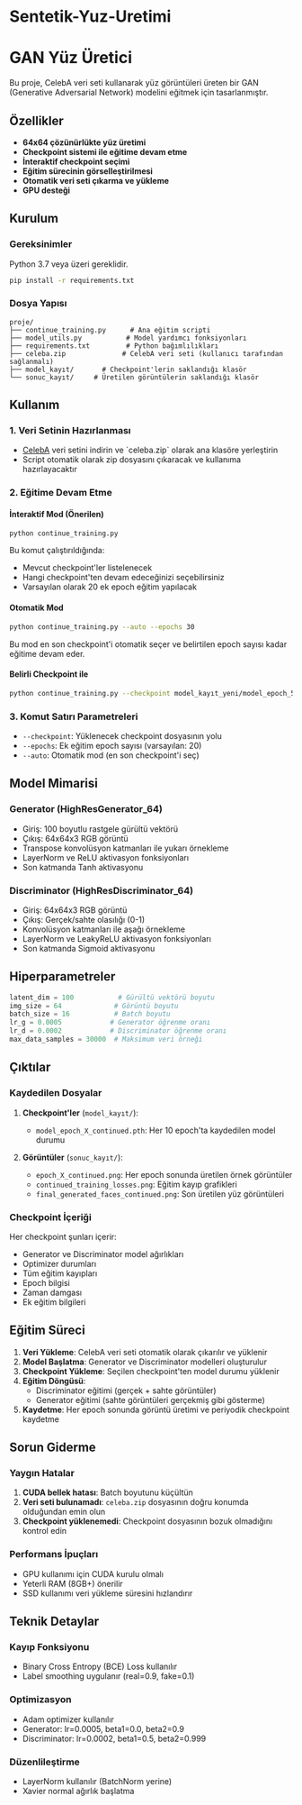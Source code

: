 # Sentetik-Yuz-Uretimi

# GAN Yüz Üretici

Bu proje, CelebA veri seti kullanarak yüz görüntüleri üreten bir GAN (Generative Adversarial Network) modelini eğitmek için tasarlanmıştır.

## Özellikler

- **64x64 çözünürlükte yüz üretimi**
- **Checkpoint sistemi ile eğitime devam etme**
- **İnteraktif checkpoint seçimi**
- **Eğitim sürecinin görselleştirilmesi**
- **Otomatik veri seti çıkarma ve yükleme**
- **GPU desteği**

## Kurulum

### Gereksinimler

Python 3.7 veya üzeri gereklidir.

```bash
pip install -r requirements.txt
```

### Dosya Yapısı

```
proje/
├── continue_training.py      # Ana eğitim scripti
├── model_utils.py           # Model yardımcı fonksiyonları
├── requirements.txt         # Python bağımlılıkları
├── celeba.zip              # CelebA veri seti (kullanıcı tarafından sağlanmalı)
├── model_kayıt/       # Checkpoint'lerin saklandığı klasör
└── sonuc_kayıt/     # Üretilen görüntülerin saklandığı klasör
```

## Kullanım

### 1. Veri Setinin Hazırlanması

- [CelebA]([https://s3.amazonaws.com/video.udacity-data.com/topher/2018/November/5be7eb6f_processed-celeba-small/processed-celeba-small.zip](https://www.kaggle.com/datasets/jessicali9530/celeba-dataset)) veri setini indirin ve `celeba.zip` olarak ana klasöre yerleştirin
- Script otomatik olarak zip dosyasını çıkaracak ve kullanıma hazırlayacaktır

### 2. Eğitime Devam Etme

#### İnteraktif Mod (Önerilen)

```bash
python continue_training.py
```

Bu komut çalıştırıldığında:
- Mevcut checkpoint'ler listelenecek
- Hangi checkpoint'ten devam edeceğinizi seçebilirsiniz
- Varsayılan olarak 20 ek epoch eğitim yapılacak

#### Otomatik Mod

```bash
python continue_training.py --auto --epochs 30
```

Bu mod en son checkpoint'i otomatik seçer ve belirtilen epoch sayısı kadar eğitime devam eder.

#### Belirli Checkpoint ile

```bash
python continue_training.py --checkpoint model_kayıt_yeni/model_epoch_50.pth --epochs 25
```

### 3. Komut Satırı Parametreleri

- `--checkpoint`: Yüklenecek checkpoint dosyasının yolu
- `--epochs`: Ek eğitim epoch sayısı (varsayılan: 20)
- `--auto`: Otomatik mod (en son checkpoint'i seç)

## Model Mimarisi

### Generator (HighResGenerator_64)
- Giriş: 100 boyutlu rastgele gürültü vektörü
- Çıkış: 64x64x3 RGB görüntü
- Transpose konvolüsyon katmanları ile yukarı örnekleme
- LayerNorm ve ReLU aktivasyon fonksiyonları
- Son katmanda Tanh aktivasyonu

### Discriminator (HighResDiscriminator_64)
- Giriş: 64x64x3 RGB görüntü
- Çıkış: Gerçek/sahte olasılığı (0-1)
- Konvolüsyon katmanları ile aşağı örnekleme
- LayerNorm ve LeakyReLU aktivasyon fonksiyonları
- Son katmanda Sigmoid aktivasyonu

## Hiperparametreler

```python
latent_dim = 100           # Gürültü vektörü boyutu
img_size = 64             # Görüntü boyutu
batch_size = 16           # Batch boyutu
lr_g = 0.0005            # Generator öğrenme oranı
lr_d = 0.0002            # Discriminator öğrenme oranı
max_data_samples = 30000  # Maksimum veri örneği
```

## Çıktılar

### Kaydedilen Dosyalar

1. **Checkpoint'ler** (`model_kayıt/`):
   - `model_epoch_X_continued.pth`: Her 10 epoch'ta kaydedilen model durumu

2. **Görüntüler** (`sonuc_kayıt/`):
   - `epoch_X_continued.png`: Her epoch sonunda üretilen örnek görüntüler
   - `continued_training_losses.png`: Eğitim kayıp grafikleri
   - `final_generated_faces_continued.png`: Son üretilen yüz görüntüleri

### Checkpoint İçeriği

Her checkpoint şunları içerir:
- Generator ve Discriminator model ağırlıkları
- Optimizer durumları
- Tüm eğitim kayıpları
- Epoch bilgisi
- Zaman damgası
- Ek eğitim bilgileri

## Eğitim Süreci

1. **Veri Yükleme**: CelebA veri seti otomatik olarak çıkarılır ve yüklenir
2. **Model Başlatma**: Generator ve Discriminator modelleri oluşturulur
3. **Checkpoint Yükleme**: Seçilen checkpoint'ten model durumu yüklenir
4. **Eğitim Döngüsü**: 
   - Discriminator eğitimi (gerçek + sahte görüntüler)
   - Generator eğitimi (sahte görüntüleri gerçekmiş gibi gösterme)
5. **Kaydetme**: Her epoch sonunda görüntü üretimi ve periyodik checkpoint kaydetme

## Sorun Giderme

### Yaygın Hatalar

1. **CUDA bellek hatası**: Batch boyutunu küçültün
2. **Veri seti bulunamadı**: `celeba.zip` dosyasının doğru konumda olduğundan emin olun
3. **Checkpoint yüklenemedi**: Checkpoint dosyasının bozuk olmadığını kontrol edin

### Performans İpuçları

- GPU kullanımı için CUDA kurulu olmalı
- Yeterli RAM (8GB+) önerilir
- SSD kullanımı veri yükleme süresini hızlandırır

## Teknik Detaylar

### Kayıp Fonksiyonu
- Binary Cross Entropy (BCE) Loss kullanılır
- Label smoothing uygulanır (real=0.9, fake=0.1)

### Optimizasyon
- Adam optimizer kullanılır
- Generator: lr=0.0005, beta1=0.0, beta2=0.9
- Discriminator: lr=0.0002, beta1=0.5, beta2=0.999

### Düzenlileştirme
- LayerNorm kullanılır (BatchNorm yerine)
- Xavier normal ağırlık başlatma
